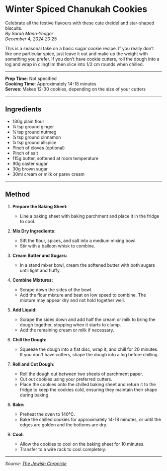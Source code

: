 # Winter Spiced Chanukah Cookies

Celebrate all the festive flavours with these cute dreidel and star-shaped biscuits.  
*By Sarah Mann-Yeager*  
*December 4, 2024 20:25*

This is a seasonal take on a basic sugar cookie recipe. If you really don’t like one particular spice, just leave it out and make up the weight with something you prefer. If you don’t have cookie cutters, roll the dough into a log and wrap in clingfilm then slice into 1/2 cm rounds when chilled.

---

**Prep Time**: Not specified  
**Cooking Time**: Approximately 14-18 minutes  
**Serves**: Makes 12-30 cookies, depending on the size of your cutters

---

## Ingredients

- 130g plain flour
- ¼ tsp ground ginger
- ¼ tsp ground nutmeg
- ¼ tsp ground cinnamon
- ¼ tsp ground allspice
- Pinch of cloves (optional)
- Pinch of salt
- 115g butter, softened at room temperature
- 90g caster sugar
- 30g brown sugar
- 30ml cream or milk or parev cream

---

## Method

1. **Prepare the Baking Sheet:**
   - Line a baking sheet with baking parchment and place it in the fridge to cool.

2. **Mix Dry Ingredients:**
   - Sift the flour, spices, and salt into a medium mixing bowl.
   - Stir with a balloon whisk to combine.

3. **Cream Butter and Sugars:**
   - In a stand mixer bowl, cream the softened butter with both sugars until light and fluffy.

4. **Combine Mixtures:**
   - Scrape down the sides of the bowl.
   - Add the flour mixture and beat on low speed to combine. The mixture may appear dry and not hold together well.

5. **Add Liquid:**
   - Scrape the sides down and add half the cream or milk to bring the dough together, stopping when it starts to clump.
   - Add the remaining cream or milk if necessary.

6. **Chill the Dough:**
   - Squeeze the dough into a flat disc, wrap it, and chill for 20 minutes. If you don't have cutters, shape the dough into a log before chilling.

7. **Roll and Cut Dough:**
   - Roll the dough out between two sheets of parchment paper.
   - Cut out cookies using your preferred cutters.
   - Place the cookies onto the chilled baking sheet and return it to the fridge to keep the cookies cold, ensuring they maintain their shape during baking.

8. **Bake:**
   - Preheat the oven to 140°C.
   - Bake the chilled cookies for approximately 14-18 minutes, or until the edges are golden and the bottoms are dry.

9. **Cool:**
   - Allow the cookies to cool on the baking sheet for 10 minutes.
   - Transfer to a wire rack to cool completely.

---

*Source: [The Jewish Chronicle](https://www.thejc.com/lets-eat/recipe/winter-spiced-chanukah-cookies-xpmikkkt)*

